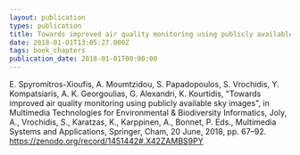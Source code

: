 ```yaml
---
layout: publication
types: publication
title: Towards improved air quality monitoring using publicly available sky images
date: 2018-01-01T13:05:27.000Z
tags: book_chapters
publication_date: 2018-01-01T00:00:00
---
```

E. Spyromitros-Xioufis, A. Moumtzidou, S. Papadopoulos, S. Vrochidis, Y. Kompatsiaris, A. K. Georgoulias, G. Alexandri, K. Kourtidis, "Towards improved air quality monitoring using publicly available sky images", in Multimedia Technologies for Environmental & Biodiversity Informatics, Joly, A., Vrochidis, S., Karatzas, K., Karppinen, A., Bonnet, P. Eds., Multimedia Systems and Applications, Springer, Cham, 20 June, 2018, pp. 67–92. <https://zenodo.org/record/1451442#.X42ZAMBS9PY>